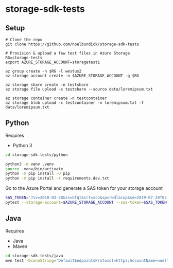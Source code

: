 # storage-sdk-tests

## Setup

```
# Clone the repo
git clone https://github.com/noelbundick/storage-sdk-tests

# Provision & upload a few test files in Azure Storage
RG=storage-tests
export AZURE_STORAGE_ACCOUNT=storagetest1

az group create -n $RG -l westus2
az storage account create -n $AZURE_STORAGE_ACCOUNT -g $RG

az storage share create -n testshare
az storage file upload -s testshare --source data/loremipsum.txt

az storage container create -n testcontainer
az storage blob upload -c testcontainer -n loremipsum.txt -f data/loremipsum.txt
```

## Python

Requires

* Python 3

```bash
cd storage-sdk-tests/python

python3 -m venv .venv
source .venv/bin/activate
python -m pip install -U pip
python -m pip install -r requirements.dev.txt
```

Go to the Azure Portal and generate a SAS token for your storage account

```bash
SAS_TOKEN='?sv=2018-03-28&ss=bfqt&srt=sco&sp=rwdlacup&se=2019-07-20T02:18:27Z&st=2019-07-19T18:18:27Z&spr=https&sig=1yf9VJv7Eic2GmpMOQ3imzbsteVubUWWAE1M6R4nJsU%3D'
pytest --storage-account=$AZURE_STORAGE_ACCOUNT --sas-token=$SAS_TOKEN
```

## Java

Requires

* Java
* Maven

```bash
cd storage-sdk-tests/java
mvn test -DconnString='DefaultEndpointsProtocol=https;AccountName=noeltest1;AccountKey=m0wPocjjzJQOwNlf+j9T7h6Ni2iWA1SUIXFi1HT4n3wawfx3Br4ZUrriN++/Cjir/oa40ZHBDS8e+wV/rn6Alw==;EndpointSuffix=core.windows.net'
```

